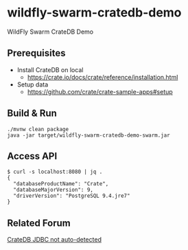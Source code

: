 # wildfly-swarm-cratedb-demo

WildFly Swarm CrateDB Demo

## Prerequisites

* Install CrateDB on local
  * https://crate.io/docs/crate/reference/installation.html
* Setup data
  * https://github.com/crate/crate-sample-apps#setup

## Build & Run

``` console
./mvnw clean package
java -jar target/wildfly-swarm-cratedb-demo-swarm.jar
```

## Access API

``` console
$ curl -s localhost:8080 | jq .
{
  "databaseProductName": "Crate",
  "databaseMajorVersion": 9,
  "driverVersion": "PostgreSQL 9.4.jre7"
}
```

## Related Forum

[CrateDB JDBC not auto-detected](https://groups.google.com/forum/#!topic/wildfly-swarm/kJN42Swgt8s)